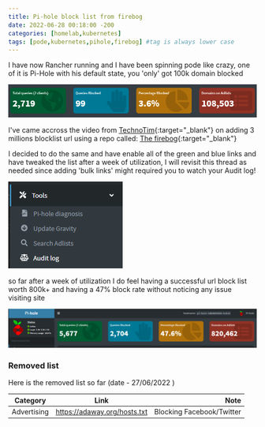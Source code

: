 ```yaml
---
title: Pi-hole block list from firebog
date: 2022-06-28 00:18:00 -200
categories: [homelab,kubernetes]
tags: [pode,kubernetes,pihole,firebog] #tag is always lower case
---
```


I have now Rancher running and I have been spinning pode like crazy, one of it is Pi-Hole with his default state, you 'only' got 100k domain blocked

![Initial Pi-Hole stat](/assets/image/pihole-1.png)

I've came accross the video from [TechnoTim](https://www.youtube.com/watch?v=0wpn3rXTe0g){:target="_blank"} on adding 3 millions blocklist url using a repo called: [The firebog](https://firebog.net/){:target="_blank"}

I decided to do the same and have enable all of the green and blue links and have tweaked the list after a week of utilization, I will revisit this thread as needed since adding 'bulk links' might required you to watch your Audit log!

![Pi-Hole audit picture](/assets/image/pihole-2.png)

so far after a week of utilization I do feel having a successful url block list worth 800k+ and having a 47% block rate without noticing any issue visiting site

![Pi-Hole today](/assets/image/pihole-3.png)

### Removed list

Here is the removed list so far (date - 27/06/2022 )

| Category   |      Link      |                Note                       |
|----------  |:-------------: |------------------------------------------:|
| Advertising |  https://adaway.org/hosts.txt | Blocking Facebook/Twitter |
